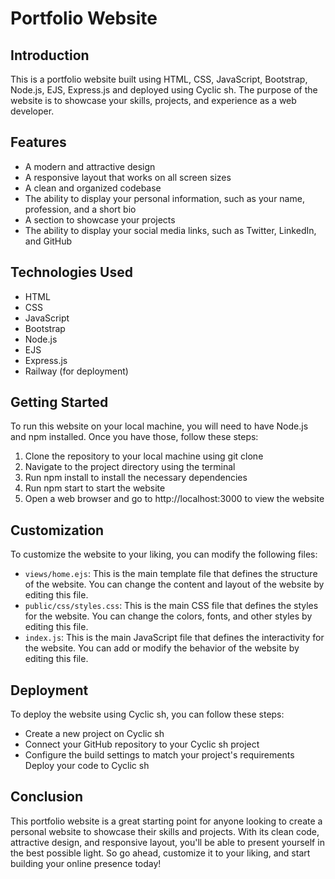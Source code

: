 # Portfolio Website
## Introduction
This is a portfolio website built using HTML, CSS, JavaScript, Bootstrap, Node.js, EJS, Express.js and deployed using Cyclic sh. The purpose of the website is to showcase your skills, projects, and experience as a web developer.

## Features
- A modern and attractive design
- A responsive layout that works on all screen sizes
- A clean and organized codebase
- The ability to display your personal information, such as your name, profession, and a short bio
- A section to showcase your projects
- The ability to display your social media links, such as Twitter, LinkedIn, and GitHub
## Technologies Used
- HTML
- CSS
- JavaScript
- Bootstrap
- Node.js
- EJS
- Express.js
- Railway (for deployment)
## Getting Started
To run this website on your local machine, you will need to have Node.js and npm installed. Once you have those, follow these steps:

1. Clone the repository to your local machine using git clone <repo URL>
2. Navigate to the project directory using the terminal
3. Run npm install to install the necessary dependencies
4. Run npm start to start the website
5. Open a web browser and go to http://localhost:3000 to view the website
## Customization
To customize the website to your liking, you can modify the following files:

- `views/home.ejs`: This is the main template file that defines the structure of the website. You can change the content and layout of the website by editing this file.
- `public/css/styles.css`: This is the main CSS file that defines the styles for the website. You can change the colors, fonts, and other styles by editing this file.
- `index.js`: This is the main JavaScript file that defines the interactivity for the website. You can add or modify the behavior of the website by editing this file.
## Deployment
To deploy the website using Cyclic sh, you can follow these steps:

- Create a new project on Cyclic sh
- Connect your GitHub repository to your Cyclic sh project
- Configure the build settings to match your project's requirements
Deploy your code to Cyclic sh
## Conclusion
This portfolio website is a great starting point for anyone looking to create a personal website to showcase their skills and projects. With its clean code, attractive design, and responsive layout, you'll be able to present yourself in the best possible light. So go ahead, customize it to your liking, and start building your online presence today!



